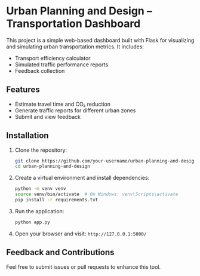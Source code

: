 # Urban Planning and Design – Transportation Dashboard

This project is a simple web-based dashboard built with Flask for visualizing and simulating urban transportation metrics. It includes:

- Transport efficiency calculator
- Simulated traffic performance reports
- Feedback collection

## Features

- Estimate travel time and CO₂ reduction
- Generate traffic reports for different urban zones
- Submit and view feedback

## Installation

1. Clone the repository:
   ```bash
   git clone https://github.com/your-username/urban-planning-and-design.git
   cd urban-planning-and-design
   ```

2. Create a virtual environment and install dependencies:
   ```bash
   python -m venv venv
   source venv/bin/activate  # On Windows: venv\Scripts\activate
   pip install -r requirements.txt
   ```

3. Run the application:
   ```bash
   python app.py
   ```

4. Open your browser and visit: `http://127.0.0.1:5000/`

## Feedback and Contributions

Feel free to submit issues or pull requests to enhance this tool.
